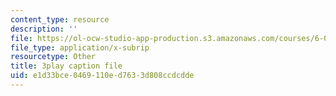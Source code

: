 ```yaml
---
content_type: resource
description: ''
file: https://ol-ocw-studio-app-production.s3.amazonaws.com/courses/6-046j-introduction-to-algorithms-sma-5503-fall-2005/e1d33bce0469110ed7633d808ccdcdde_Ttezuzs39nk.srt
file_type: application/x-subrip
resourcetype: Other
title: 3play caption file
uid: e1d33bce-0469-110e-d763-3d808ccdcdde
---
```

